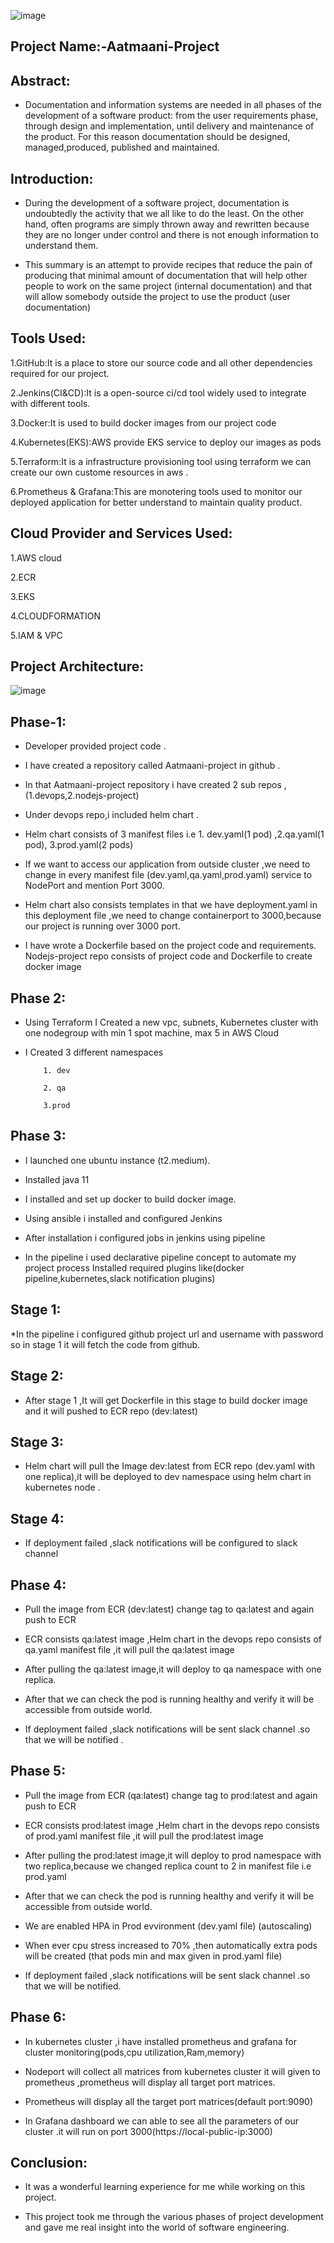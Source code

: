 ![image](https://raw.githubusercontent.com/rajarathna123/Devops-Repo/main/31031437%20(1).jpg)











Project Name:-Aatmaani-Project
-----------------------------------


Abstract:
----------
* Documentation and information systems are needed in all phases of the development of a software product: from the user requirements phase, through design and implementation, until delivery and maintenance of the product. For this reason documentation should be designed, managed,produced, published and maintained.

Introduction: 
----------------
* During the development of a software project, documentation is undoubtedly the activity that we all like to do the least. 
On the other hand, often programs are simply thrown away and rewritten because they are no longer under control and there is not enough information to understand them.
 
* This summary is an attempt to provide recipes that reduce the pain of producing that minimal amount of documentation that will help other people to work on the same project (internal documentation) and that will allow somebody outside the project to use the product (user documentation)


Tools Used:
---------
1.GitHub:It is a place to store our source code and all other dependencies required for our project.

2.Jenkins(CI&CD):It is a open-source ci/cd tool widely used to integrate with different tools.

3.Docker:It is used to build docker images from our project code 

4.Kubernetes(EKS):AWS provide EKS service to deploy our images      as pods

5.Terraform:It is a infrastructure provisioning tool using terraform we can create our own custome resources in aws .

6.Prometheus & Grafana:This are monotering tools used to monitor our deployed application for better understand to maintain quality product. 

Cloud Provider and Services Used:
------------------
1.AWS cloud

2.ECR

3.EKS

4.CLOUDFORMATION

5.IAM & VPC

Project Architecture:
--------------
![image](https://raw.githubusercontent.com/rajarathna123/Devops-Repo/main/Untitled%20Diagram.jpg)








Phase-1:
-----
* Developer provided project code .

* I have created a repository called Aatmaani-project in github .

* In that Aatmaani-project repository i have created 2 sub repos ,(1.devops,2.nodejs-project)

* Under devops repo,i included helm chart .

* Helm chart consists of 3 manifest files i.e 1. dev.yaml(1 pod) ,2.qa.yaml(1 pod), 3.prod.yaml(2 pods)

* If we want to access our application from outside cluster ,we need to change in every manifest file (dev.yaml,qa.yaml,prod.yaml) service to NodePort and mention Port 3000. 

* Helm chart also consists templates in that we have deployment.yaml in this deployment file ,we need to change containerport to 3000,because our project is running over 3000 port.

* I have wrote  a Dockerfile based on the project code and requirements.
Nodejs-project repo consists of project code and Dockerfile to create docker image



Phase 2:
---------
* Using Terraform I Created a new vpc, subnets, Kubernetes cluster with one nodegroup with min 1 spot machine, max 5 in AWS Cloud

* I Created 3 different namespaces 

          1. dev    
          
          2. qa
          
          3.prod


Phase 3:
-------------
* I launched one ubuntu instance (t2.medium).

* Installed java 11

* I installed and set up docker to build docker image.

* Using ansible i installed and configured Jenkins 
* After installation i configured  jobs in jenkins using pipeline
* In the pipeline i used declarative pipeline concept to automate my project process
Installed required plugins like(docker pipeline,kubernetes,slack notification plugins)

Stage 1: 
---------
*In the pipeline i configured github project url and username with password so in stage 1 it will fetch the code from github.

Stage 2:
--------
* After stage 1 ,It will get Dockerfile in this stage to build docker image and it will pushed to ECR repo (dev:latest)

Stage 3:
--------
* Helm chart will pull the Image dev:latest from ECR repo (dev.yaml with one replica),it will be deployed to dev namespace using helm chart in kubernetes node .

Stage 4:
--------
* If deployment failed ,slack notifications will be configured to slack channel 

Phase 4:    
----------
* Pull the image from ECR (dev:latest) change tag to qa:latest and again push to ECR 

* ECR consists qa:latest image ,Helm chart in the devops repo consists of qa.yaml manifest file ,it will pull the qa:latest image 

* After pulling the qa:latest image,it will deploy to qa namespace with one replica.

* After that we can check the pod is running healthy and verify it will be accessible from outside world.

* If deployment failed ,slack notifications will be sent slack channel .so that we will be notified .


Phase 5:
-------
* Pull the image from ECR (qa:latest) change tag to prod:latest and again push to ECR 

* ECR consists prod:latest image ,Helm chart in the devops repo consists of prod.yaml manifest file ,it will pull the prod:latest image 

* After pulling the prod:latest image,it will deploy to prod namespace with two replica,because we changed replica count to 2 in manifest file i.e prod.yaml

* After that we can check the pod is running healthy and verify it will be accessible from outside world.

* We are enabled HPA in Prod evvironment (dev.yaml file) (autoscaling)

* When ever cpu stress increased to 70% ,then automatically extra pods will be created (that pods min and max given in prod.yaml file)

* If deployment failed ,slack notifications will be sent slack channel .so that we will be notified.   

Phase 6:
---------
* In kubernetes cluster ,i have installed prometheus and grafana for cluster monitoring(pods,cpu utilization,Ram,memory)

* Nodeport will collect all matrices from kubernetes cluster it will given to prometheus ,prometheus will display all target port matrices.

* Prometheus will display all the target port matrices(default port:9090)

* In Grafana dashboard we can able to see all the parameters of our cluster .it will run on port 3000(https://local-public-ip:3000)


Conclusion:
-----------
* It was a wonderful learning experience for me while working on this project. 

* This project took me through the various phases of project development and gave me real insight into the world of software engineering.




